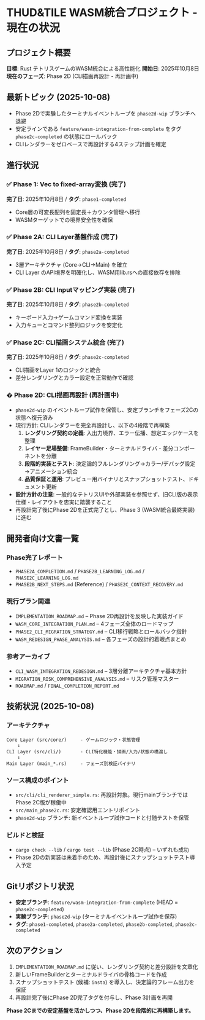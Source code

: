 # THUD&TILE WASM統合プロジェクト - 現在の状況

## プロジェクト概要
**目標**: Rust テトリスゲームのWASM統合による高性能化
**開始日**: 2025年10月8日
**現在のフェーズ**: Phase 2D (CLI描画再設計 - 再計画中)

## 最新トピック (2025-10-08)
- Phase 2Dで実験したターミナルイベントループを `phase2d-wip` ブランチへ退避
- 安定ラインである `feature/wasm-integration-from-complete` をタグ `phase2c-completed` の状態にロールバック
- CLIレンダラーをゼロベースで再設計する4ステップ計画を確定

## 進行状況

### ✅ Phase 1: Vec to fixed-array変換 (完了)
**完了日**: 2025年10月8日 / **タグ**: `phase1-completed`
- Core層の可変長配列を固定長＋カウンタ管理へ移行
- WASMターゲットでの境界安全性を確保

### ✅ Phase 2A: CLI Layer基盤作成 (完了)
**完了日**: 2025年10月8日 / **タグ**: `phase2a-completed`
- 3層アーキテクチャ (Core→CLI→Main) を確立
- CLI Layer のAPI境界を明確化し、WASM用lib.rsへの直接依存を排除

### ✅ Phase 2B: CLI Inputマッピング実装 (完了)
**完了日**: 2025年10月8日 / **タグ**: `phase2b-completed`
- キーボード入力→ゲームコマンド変換を実装
- 入力キューとコマンド整列ロジックを安定化

### ✅ Phase 2C: CLI描画システム統合 (完了)
**完了日**: 2025年10月8日 / **タグ**: `phase2c-completed`
- CLI描画をLayer 1のロジックと統合
- 差分レンダリングとカラー設定を正常動作で確認

### � Phase 2D: CLI描画再設計 (再計画中)
- `phase2d-wip` のイベントループ試作を保管し、安定ブランチをフェーズ2Cの状態へ復元済み
- 現行方針: CLIレンダラーを完全再設計し、以下の4段階で再構築
  1. **レンダリング契約の定義**: 入出力境界、エラー伝播、想定エッジケースを整理
  2. **レイヤー足場整備**: FrameBuilder・ターミナルドライバ・差分コンポーネントを分離
  3. **段階的実装とテスト**: 決定論的フルレンダリング→カラー/デバッグ設定→アニメーション統合
  4. **品質保証と運用**: プレビュー用バイナリとスナップショットテスト、ドキュメント更新
- **設計方針の注意**: 一般的なテトリスUIや外部実装を参照せず、旧CLI版の表示仕様・レイアウトを忠実に踏襲すること
- 再設計完了後にPhase 2Dを正式完了とし、Phase 3 (WASM統合最終実装) に進む

## 開発者向け文書一覧

### Phase完了レポート
- `PHASE2A_COMPLETION.md` / `PHASE2B_LEARNING_LOG.md` / `PHASE2C_LEARNING_LOG.md`
- `PHASE2B_NEXT_STEPS.md` (Reference) / `PHASE2C_CONTEXT_RECOVERY.md`

### 現行プラン関連
- `IMPLEMENTATION_ROADMAP.md` – Phase 2D再設計を反映した実装ガイド
- `WASM_CORE_INTEGRATION_PLAN.md` – 4フェーズ全体のロードマップ
- `PHASE2_CLI_MIGRATION_STRATEGY.md` – CLI移行戦略とロールバック指針
- `WASM_REDESIGN_PHASE_ANALYSIS.md` – 各フェーズの設計的着眼点まとめ

### 参考アーカイブ
- `CLI_WASM_INTEGRATION_REDESIGN.md` – 3層分離アーキテクチャ基本方針
- `MIGRATION_RISK_COMPREHENSIVE_ANALYSIS.md` – リスク管理マスター
- `ROADMAP.md` / `FINAL_COMPLETION_REPORT.md`

## 技術状況 (2025-10-08)

### アーキテクチャ
```
Core Layer (src/core/)     - ゲームロジック・状態管理
    ↓
CLI Layer (src/cli/)       - CLI特化機能・描画/入力/状態の橋渡し
    ↓
Main Layer (main_*.rs)     - フェーズ別検証バイナリ
```

### ソース構成のポイント
- `src/cli/cli_renderer_simple.rs`: 再設計対象。現行mainブランチではPhase 2C版が稼働中
- `src/main_phase2c.rs`: 安定確認用エントリポイント
- `phase2d-wip` ブランチ: 新イベントループ試作コードと付随テストを保管

### ビルドと検証
- `cargo check --lib` / `cargo test --lib` (Phase 2C時点) – いずれも成功
- Phase 2Dの新実装は未着手のため、再設計後にスナップショットテスト導入予定

## Gitリポジトリ状況
- **安定ブランチ**: `feature/wasm-integration-from-complete` (HEAD = `phase2c-completed`)
- **実験ブランチ**: `phase2d-wip` (ターミナルイベントループ試作を保存)
- **タグ**: `phase1-completed`, `phase2a-completed`, `phase2b-completed`, `phase2c-completed`

## 次のアクション
1. `IMPLEMENTATION_ROADMAP.md` に従い、レンダリング契約と差分設計を文章化
2. 新しいFrameBuilderとターミナルドライバの骨格コードを作成
3. スナップショットテスト (候補: `insta`) を導入し、決定論的フレーム出力を保証
4. 再設計完了後にPhase 2D完了タグを付与し、Phase 3計画を再開

**Phase 2Cまでの安定基盤を活かしつつ、Phase 2Dを段階的に再構築します。**